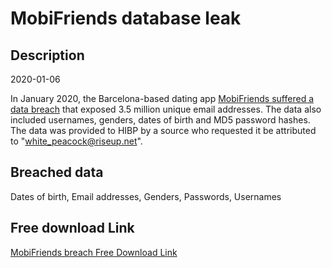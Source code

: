 # MobiFriends database leak

## Description

2020-01-06

In January 2020, the Barcelona-based dating app <a href="https://www.zdnet.com/article/dating-app-mobifriends-silent-on-security-breach-impacting-3-6-million-users/" target="_blank" rel="noopener">MobiFriends suffered a data breach</a> that exposed 3.5 million unique email addresses. The data also included usernames, genders, dates of birth and MD5 password hashes. The data was provided to HIBP by a source who requested it be attributed to &quot;white_peacock@riseup.net&quot;.

## Breached data

Dates of birth, Email addresses, Genders, Passwords, Usernames

## Free download Link

[MobiFriends breach Free Download Link](https://tinyurl.com/2b2k277t)